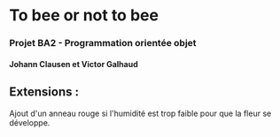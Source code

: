 # To bee or not to bee
### Projet BA2 - Programmation orientée objet <br>
#### Johann Clausen et Victor Galhaud

## Extensions :
Ajout d'un anneau rouge si l'humidité est trop faible pour que la fleur se développe.


